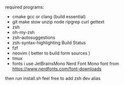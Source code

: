 required programs:
- cmake gcc or clang (build essential)
- git make stow unzip node ripgrep curl gettext
- zsh
- oh-my-zsh
- zsh-autosuggestions
- zsh-syntax-highlighting Build Status
- fzf
- neovim ( better to build form sources )
- tmux
- fonts i use JetBrainsMono Nerd Font Mono font from https://www.nerdfonts.com/font-downloads

then run install.sh
feel free to add zsh dev alias
